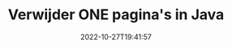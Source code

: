 ---
############################# Static ############################
layout: "auto-gen-merger"
date: 2022-10-27T19:41:57
draft: false
otherformats: ott pdf pps ppsx ppt pptx rtf tex vdx vsdm vsdx vssm vssx vstm vstx vsx

############################# Head ############################
head_title: "Verwijder ONE pagina's in Java"
head_description: "Verwijder of verwijder een enkele pagina of verzameling pagina's uit een ONE-bestand in Java door de paginavolgorde om te draaien met behulp van de API voor het samenvoegen van documenten."

############################# Header ############################
title: "Verwijder ONE pagina's in Java"
description: "Verwijder ONE pagina's met een paar regels Java code."
bg_image: "https://cms.admin.containerize.com/templates/aspose/App_Themes/V3/images/bg/header1.png"
bg_overlay: false
button:
    enable: true
    icon: "fas fa-arrow-down"
    label: "Download gratis proefversie"
    link: "https://downloads.groupdocs.com/merger/java"

############################# SubMenu ############################
submenu:
    enable: true

    left:
        img_alt: "GroupDocs.Merger for Java"
        image: "https://cms.admin.containerize.com/templates/groupdocs/images/product-logos/90x90-noborder/groupdocs-merger-java.png"
        product: "GroupDocs.Merger"
        platform: "Java"

    middle:
        button:

            # button loop
            - link: "https://apireference.groupdocs.com/merger/java"
              text: "API-referentie"

            # button loop
            - link: "https://github.com/groupdocs-merger"
              text: "Codevoorbeelden"

            # button loop
            - link: "https://products.groupdocs.app/merger/family"
              text: "Live demo's"

            # button loop
            - link: "https://purchase.groupdocs.com/pricing/merger/java"
              text: "Prijzen"

    right:
        link_download: "https://downloads.groupdocs.com/merger"
        link_learn: "https://docs.groupdocs.com/merger/java"
        link_buy: "https://purchase.groupdocs.com"

############################# About ############################
about:
    enable: true
    title: "Over GroupDocs.Merger for Java API"
    content: |
        [GroupDocs.Merger for Java](/nl/merger/java/) biedt een eenvoudige oplossing om veilig samen te voegen en te splitsen tussen een breed scala aan documentformaten, waaronder PDF, Microsoft Office (Word, Excel, PowerPoint , OneNote), OpenDocument, HTML, afbeeldingen en vele andere binnen Java applicaties. Door slechts een paar regels code toe te voegen, kunt u verschillende documentbewerkingen uitvoeren, zoals verplaatsen, verwijderen, roteren, verwisselen, extraheren of de oriëntatie van pagina's in de documenten wijzigen. De API voor het samenvoegen van documenten ondersteunt ook het bekijken van een voorbeeld van documentpagina's als afbeelding om de documentstructuur, opmaak en inhoud op de pagina te analyseren.
        
        GroupDocs.Merger API is de juiste keuze voor bedrijfsoplossingen die functies voor het verwijderen van bestandspagina's nodig hebben. Deze API's worden goed ondersteund op alle belangrijke besturingssystemen en platforms, waaronder J2SE 7.0 (1.7), J2SE 8.0 (1.8), Java 10.

############################# Steps ############################
steps:
    enable: true
    title_left: "Verwijder ONE Bestandspagina's in Java"
    content_left: |
        [GroupDocs.Merger for Java](/nl/merger/java/) maakt het gemakkelijk voor Java ontwikkelaars om een ​​enkele of een aantal bepaalde pagina's binnen een ONE te verwijderen bestand door een paar eenvoudige stappen te implementeren.
        
        * Initialiseer **RemoveOptions** met paginanummers om te verwijderen.
        * Maak een nieuw exemplaar van **Merger** en geef het brondocumentpad door als een constructorparameter.
        * Roep **removePages** aan en geef het object **RemoveOptions** door.
        * Roep **save** aan en geef het bestandspad op om het resulterende document op te slaan.

    title_right: "systeem vereisten"
    content_right: |
        GroupDocs.Merger for Java API's worden ondersteund op alle belangrijke platforms en besturingssystemen. Voordat u de onderstaande code uitvoert, moet u ervoor zorgen dat de volgende vereisten op uw systeem zijn geïnstalleerd.

        * Besturingssystemen: Microsoft Windows, Linux, MacOS
        * Ontwikkelomgevingen: NetBeans, IntelliJ IDEA, Eclipse
        * Kaders: J2SE 7.0 (1.7), J2SE 8.0 (1.8), Java 10
        * Download de nieuwste versie van GroupDocs.Merger for Java van [Maven](https://repository.groupdocs.com/webapp/#/artifacts/browse/tree/General/repo/com/groupdocs/groupdocs-merger)
         
    code: |
     {{% merger/additional-styles %}}
     {{< merger/code-merger title="Hoe ONE bestandspagina's te verwijderen met behulp van Java voorbeeldcode">}}

        ```java    
        // Verwijder ONE bestandspagina's met de GroupDocs.Merger API
        // Initialiseer RemoveOptions klasse met geselecteerde paginanummers
        RemoveOptions removeOptions = new RemoveOptions(new int[] { 3, 6 });

        // Instantie van fusie met invoer ONE document
        Merger merger = new Merger("input.one");

        // Roep de removePages-methode aan en geef het RemoveOptions-object eraan door
        merger.removePages(removeOptions);
    
        // Roep de opslagmethode aan en geef het gewenste bestandspad door om het uitvoerdocument op te slaan
        merger.save("output.one");
        ```
     {{< /merger/code-merger >}}

############################# Demos ############################
demos:
    enable: true
    title: "Live demo's - Verwijder ONE pagina's online"
    content: |
       Verwijder ONE bestandspagina's nu direct door naar de website [GroupDocs.Merger Live Demos](https://products.groupdocs.app/splitter/remove-pages/one) te gaan.
       De live demo heeft de volgende voordelen.
        
############################# About Formats ############################
about_formats:
    enable: true

############################# More Formats ############################
more_formats:
    enable: true
    title: "Pagina's verwijderen uit andere documentindelingen"
    content: |
        Java documenteert API voor fusie en splitsing voor bestandsindelingen en afbeeldingen. Verwijder enkele van de populaire bestandsindelingen zoals hieronder vermeld.

############################# Back to top ###############################
back_to_top:
    enable: true
---